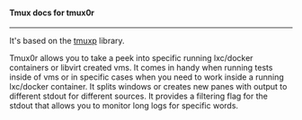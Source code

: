 #### Tmux docs for tmux0r
---

It's based on the [tmuxp](https://github.com/tony/tmuxp) library.

Tmux0r allows you to take a peek into specific running lxc/docker containers or
libvirt created vms. It comes in handy when running tests inside of vms or in
specific cases when you need to work inside a running lxc/docker container.
It splits windows or creates new panes with output to different stdout for different
sources.
It provides a filtering flag for the stdout that allows you to monitor long logs
for specific words.
